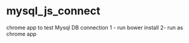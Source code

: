 # mysql_js_connect
chrome app to test Mysql DB connection
1 - run bower install 
2- run as chrome app

